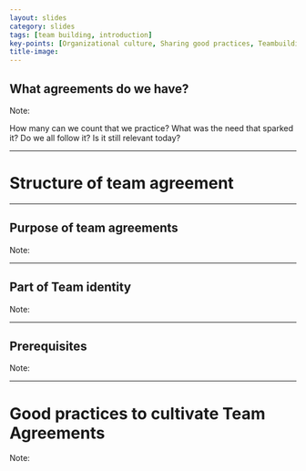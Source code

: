 ```yaml
---
layout: slides
category: slides
tags: [team building, introduction]
key-points: [Organizational culture, Sharing good practices, Teambuilding]
title-image:
---
```


## What agreements do we have?

Note: 

How many can we count that we practice?
What was the need that sparked it?
Do we all follow it?
Is it still relevant today?

---

# Structure of team agreement

---

## Purpose of team agreements

Note:

---

## Part of Team identity

Note:

---

## Prerequisites

Note:

---

# Good practices to cultivate Team Agreements

Note:
